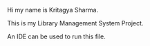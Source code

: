 Hi my name is Kritagya Sharma.

This is my Library Management System Project.

An IDE can be used to run this file.
